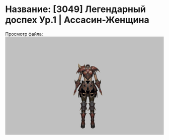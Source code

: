 # Название: [3049] Легендарный доспех Ур.1 | Ассасин-Женщина

Просмотр файла:
![p070020.png](p070020.png)